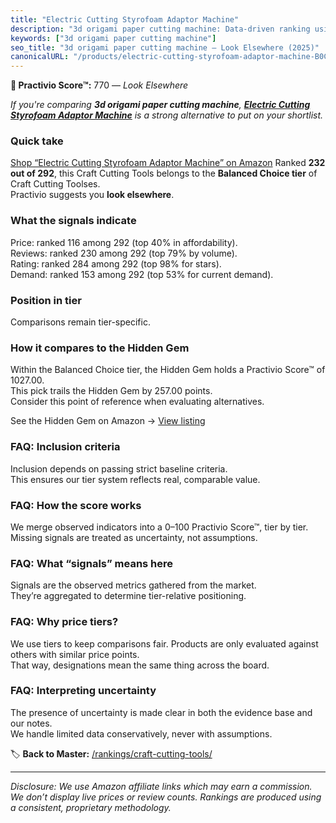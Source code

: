 ```yaml
---
title: "Electric Cutting Styrofoam Adaptor Machine"
description: "3d origami paper cutting machine: Data-driven ranking using the Practivio Score™. Positioned by quality, value, demand, findability, momentum."
keywords: ["3d origami paper cutting machine"]
seo_title: "3d origami paper cutting machine — Look Elsewhere (2025)"
canonicalURL: "/products/electric-cutting-styrofoam-adaptor-machine-B0CWK8BLVB/"
---
```


**🚫 Practivio Score™:** 770 — _Look Elsewhere_


*If you're comparing **3d origami paper cutting machine**, **[Electric Cutting Styrofoam Adaptor Machine](https://www.amazon.com/dp/B0CWK8BLVB?tag=practivio-20)** is a strong alternative to put on your shortlist.*
### Quick take
[Shop “Electric Cutting Styrofoam Adaptor Machine” on Amazon](https://www.amazon.com/dp/B0CWK8BLVB?tag=practivio-20)
Ranked **232 out of 292**, this Craft Cutting Tools belongs to the **Balanced Choice tier** of Craft Cutting Toolses.  
Practivio suggests you **look elsewhere**.

### What the signals indicate
Price: ranked 116 among 292 (top 40% in affordability).  
Reviews: ranked 230 among 292 (top 79% by volume).  
Rating: ranked 284 among 292 (top 98% for stars).  
Demand: ranked 153 among 292 (top 53% for current demand).

### Position in tier
Comparisons remain tier-specific.

### How it compares to the Hidden Gem
Within the Balanced Choice tier, the Hidden Gem holds a Practivio Score™ of 1027.00.  
This pick trails the Hidden Gem by 257.00 points.  
Consider this point of reference when evaluating alternatives.  

See the Hidden Gem on Amazon → [View listing](https://www.amazon.com/dp/B08139Y31N?tag=practivio-20)

### FAQ: Inclusion criteria
Inclusion depends on passing strict baseline criteria.  
This ensures our tier system reflects real, comparable value.

### FAQ: How the score works
We merge observed indicators into a 0–100 Practivio Score™, tier by tier.  
Missing signals are treated as uncertainty, not assumptions.

### FAQ: What “signals” means here
Signals are the observed metrics gathered from the market.  
They’re aggregated to determine tier-relative positioning.

### FAQ: Why price tiers?
We use tiers to keep comparisons fair. Products are only evaluated against others with similar price points.  
That way, designations mean the same thing across the board.

### FAQ: Interpreting uncertainty
The presence of uncertainty is made clear in both the evidence base and our notes.  
We handle limited data conservatively, never with assumptions.


🏷️ **Back to Master:** [/rankings/craft-cutting-tools/](/rankings/craft-cutting-tools/)

---
_Disclosure: We use Amazon affiliate links which may earn a commission. We don’t display live prices or review counts. Rankings are produced using a consistent, proprietary methodology._
